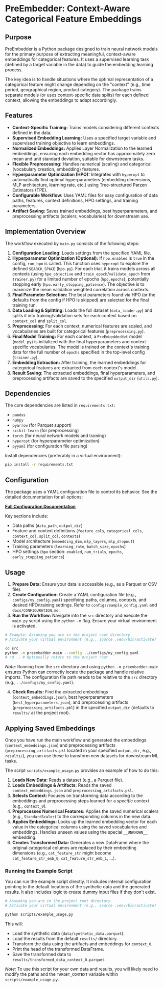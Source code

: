 # PreEmbedder: Context-Aware Categorical Feature Embeddings

## Purpose

PreEmbedder is a Python package designed to train neural network models for the primary purpose of extracting meaningful, context-aware embeddings for categorical features. It uses a supervised learning task (defined by a target variable in the data) to guide the embedding learning process.

The key idea is to handle situations where the optimal representation of a categorical feature might change depending on the "context" (e.g., time period, geographical region, product category). The package trains separate models (or uses context-specific data splits) for each defined context, allowing the embeddings to adapt accordingly.

## Features

*   **Context-Specific Training:** Trains models considering different contexts defined in the data.
*   **Supervised Embedding Learning:** Uses a specified target variable and supervised training objective to learn embeddings.
*   **Normalized Embeddings:** Applies Layer Normalization to the learned embeddings, ensuring each embedding vector has approximately zero mean and unit standard deviation, suitable for downstream tasks.
*   **Flexible Preprocessing:** Handles numerical (scaling) and categorical (vocabulary creation, embedding) features.
*   **Hyperparameter Optimization (HPO):** Integrates with `hyperopt` to automatically find optimal hyperparameters (embedding dimensions, MLP architecture, learning rate, etc.) using Tree-structured Parzen Estimators (TPE).
*   **Configurable Workflow:** Uses YAML files for easy configuration of data paths, features, context definitions, HPO settings, and training parameters.
*   **Artifact Saving:** Saves trained embeddings, best hyperparameters, and preprocessing artifacts (scalers, vocabularies) for downstream use.

## Implementation Overview

The workflow executed by `main.py` consists of the following steps:

1.  **Configuration Loading:** Loads settings from the specified YAML file.
2.  **Hyperparameter Optimization (Optional):** If `hpo.enabled` is `true` in the config, `run_hpo` is called. This function uses `hyperopt` to explore the defined `SEARCH_SPACE` (`hpo.py`). For each trial, it trains models across all contexts (using `hpo_objective` and `train_epoch`/`validate_epoch` from `trainer.py`) for a limited number of epochs (`hpo.epochs`), potentially stopping early (`hpo.early_stopping_patience`). The objective is to maximize the mean validation weighted correlation across contexts.
3.  **Final Parameter Selection:** The best parameters found via HPO (or the defaults from the config if HPO is skipped) are selected for the final training run.
4.  **Data Loading & Splitting:** Loads the full dataset (`data_loader.py`) and splits it into training/validation sets for each context based on `context_col` and `split_col`.
5.  **Preprocessing:** For each context, numerical features are scaled, and vocabularies are built for categorical features (`preprocessing.py`).
6.  **Final Model Training:** For each context, a `PreEmbedderNet` model (`model.py`) is initialized with the final hyperparameters and context-specific vocabularies. The model is trained on the context's training data for the full number of `epochs` specified in the top-level config (`trainer.py`).
7.  **Embedding Extraction:** After training, the learned embeddings for categorical features are extracted from each context's model.
8.  **Result Saving:** The extracted embeddings, final hyperparameters, and preprocessing artifacts are saved to the specified `output_dir` (`utils.py`).

## Dependencies

The core dependencies are listed in `requirements.txt`:

*   `pandas`
*   `numpy`
*   `pyarrow` (for Parquet support)
*   `scikit-learn` (for preprocessing)
*   `torch` (for neural network models and training)
*   `hyperopt` (for hyperparameter optimization)
*   `pyyaml` (for configuration file parsing)

Install dependencies (preferably in a virtual environment):

```bash
pip install -r requirements.txt
```

## Configuration

The package uses a YAML configuration file to control its behavior. See the detailed documentation for all options:

[**Full Configuration Documentation**](docs/CONFIGURATION.md)

Key sections include:

*   Data paths (`data_path`, `output_dir`)
*   Feature and context definitions (`feature_cols`, `categorical_cols`, `context_col`, `split_col`, `contexts`)
*   Model architecture (`embedding_dim`, `mlp_layers`, `mlp_dropout`)
*   Training parameters (`learning_rate`, `batch_size`, `epochs`)
*   HPO settings (`hpo` section: `enabled`, `num_trials`, `epochs`, `early_stopping_patience`)

## Usage

1.  **Prepare Data:** Ensure your data is accessible (e.g., as a Parquet or CSV file).
2.  **Create Configuration:** Create a YAML configuration file (e.g., `configs/my_config.yaml`) specifying paths, columns, contexts, and desired HPO/training settings. Refer to `configs/sample_config.yaml` and `docs/CONFIGURATION.md`.
3.  **Run the Workflow:** Navigate into the `src` directory and execute the `main.py` script using the `python -m` flag. Ensure your virtual environment is activated.

```bash
# Example: Assuming you are in the project root directory
# Activate your virtual environment (e.g., source .venv/bin/activate)

cd src
python -m preembedder.main --config ../configs/my_config.yaml
# cd .. # Optionally return to the project root
```

*Note:* Running from the `src` directory and using `python -m preembedder.main` ensures Python can correctly locate the package and handle relative imports. The configuration file path needs to be relative to the `src` directory (e.g., `../configs/my_config.yaml`).

4.  **Check Results:** Find the extracted embeddings (`context_embeddings.json`), best hyperparameters (`best_hyperparameters.json`), and preprocessing artifacts (`preprocessing_artifacts.pkl`) in the specified `output_dir` (defaults to `results/` at the project root).

## Applying Saved Embeddings

Once you have run the main workflow and generated the embeddings (`context_embeddings.json`) and preprocessing artifacts (`preprocessing_artifacts.pkl` located in your specified `output_dir`, e.g., `results/`), you can use these to transform new datasets for downstream ML tasks.

The script `scripts/example_usage.py` provides an example of how to do this:

1.  **Loads New Data:** Reads a dataset (e.g., a Parquet file).
2.  **Loads Embeddings & Artifacts:** Reads the saved `context_embeddings.json` and `preprocessing_artifacts.pkl`.
3.  **Selects Context:** Focuses on transforming data according to the embeddings and preprocessing steps learned for a *specific* context (e.g., `context_0`).
4.  **Preprocesses Numerical Features:** Applies the saved numerical scalers (e.g., `StandardScaler`) to the corresponding columns in the new data.
5.  **Applies Embeddings:** Looks up the learned embedding vector for each value in the categorical columns using the saved vocabularies and embeddings. Handles unseen values using the special `__UNKNOWN__` embedding.
6.  **Creates Transformed Data:** Generates a new DataFrame where the original categorical columns are replaced by their embedding dimensions (e.g., `cat_feature_str` might become `cat_feature_str_emb_0`, `cat_feature_str_emb_1`, ...).

### Running the Example Script

You can run the example script directly. It includes internal configuration pointing to the default locations of the synthetic data and the generated results. It also includes logic to create dummy input files if they don't exist.

```bash
# Assuming you are in the project root directory
# Activate your virtual environment (e.g., source .venv/bin/activate)

python scripts/example_usage.py
```

This will:

*   Load the synthetic data (`data/synthetic_data.parquet`).
*   Load the results from the default `results/` directory.
*   Transform the data using the artifacts and embeddings for `context_0`.
*   Print the head of the transformed DataFrame.
*   Save the transformed data to `results/transformed_data_context_0.parquet`.

*Note:* To use this script for your own data and results, you will likely need to modify the paths and the `TARGET_CONTEXT` variable within `scripts/example_usage.py`.
